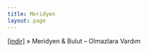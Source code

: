 ```yaml
---
title: Meridyen
layout: page
---
```


<a href="https://cloud.mail.ru/public/9cef02e79c63/Bulut%20%26%20Meridyen%20-%20Olmazlara%20Vard%C4%B1m" target="_blank">[indir]</a>  »  Meridyen & Bulut &#8211; Olmazlara Vardım